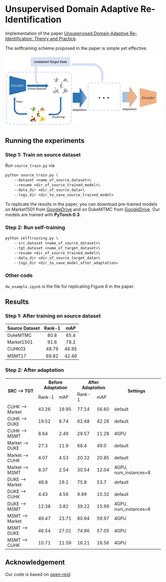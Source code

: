 # Unsupervised Domain Adaptive Re-Identification

Implementation of the paper [Unsupervised Domain Adaptive Re-Identification: Theory and Practice](https://arxiv.org/abs/1807.11334). 

The selftraining scheme proposed in the paper is simple yet effective.

![Illustration of the selftraining scheme.](./data/algorithm_illustration.png)

<!-- ## Setup

1. Datasets (source dataset and target dataset).
2. Pre-trained (on source dataset) model.

## Requirements

- PyTorch -->

## Running the experiments

### Step 1: Train on source dataset

Run `source_train.py` via

```shell
python source_train.py \
    --dataset <name_of_source_dataset>\
    --resume <dir_of_source_trained_model>\
    --data_dir <dir_of_source_data>\
    --logs_dir <dir_to_save_source_trained_model>
```

To replicate the results in the paper, you can download pre-trained models on Market1501 from [GoogleDrive](https://drive.google.com/open?id=1xNqduSroUMDbM_E5VeeR1WuykMh8Oxlb) and on DukeMTMC from [GoogleDrive](https://drive.google.com/file/d/1CFuf_vF9OphbuCyMefa3W8GA8tgcvSkI/view?usp=sharing). Our models are trained with __PyTorch 0.3__.

### Step 2: Run self-training

```shell
python selftraining.py \
    --src_dataset <name_of_source_dataset>\
    --tgt_dataset <name_of_target_dataset>\
    --resume <dir_of_source_trained_model>\
    --data_dir <dir_of_source_target_data>\
    --logs_dir <dir_to_save_model_after_adaptation>
```

### Other code

`dw_example.ipynb` is the file for replicating Figure 6 in the paper.

## Results

### Step 1: After training on source dataset

| Source Dataset | Rank-1 | mAP |
| :--- | :---: | :---: |
| DukeMTMC | 80.8 | 65.4 |
| Market1501 | 91.6 | 78.2 |
| CUHK03 | 48.79 | 46.95 |
| MSMT17 | 69.82| 42.48 |

### Step 2: After adaptation

<!-- markdownlint-disable MD033 -->
<table>
    <tr>
        <th rowspan="2">SRC --&gt; TGT</th>
        <th colspan="2">Before Adaptation</th>
        <th colspan="2">After Adaptation</th>
        <th rowspan="2">Settings</th>
    </tr>
    <tr>
        <td>Rank-1</td>
        <td>mAP</td>
        <td>Rank-1</td>
        <td>mAP</td>
    </tr>
    <tr><td>CUHK --&gt; Market</td><td>43.26</td><td>19.95</td><td>77.14</td><td>56.60</td><td>default</td></tr>
    <tr><td>CUHK --&gt; DUKE</td><td>19.52</td><td>8.74</td><td>62.48</td><td>42.26</td><td>default</td></tr>
    <tr><td>CUHK --&gt; MSMT</td><td>8.64</td><td>2.49</td><td>29.57</td><td>11.28</td><td>4GPU</td></tr>
    <tr><td>Market --&gt; DUKE</td><td>27.3</td><td>11.9</td><td>68.4</td><td>49.0</td><td>default</td></tr>
    <tr><td>Market --&gt; CUHK</td><td>4.07</td><td>4.53</td><td>20.32</td><td>20.85</td><td>default</td></tr>
    <tr><td>Market --&gt; MSMT</td><td>8.37</td><td>2.54</td><td>30.54</td><td>12.04</td><td>4GPU, num_instances=8</td></tr>
    <tr><td>DUKE --&gt; Market</td><td>46.8</td><td>19.1</td><td>75.8</td><td>53.7</td><td>default</td></tr>
    <tr><td>DUKE --&gt; CUHK</td><td>4.43</td><td>4.56</td><td>9.89</td><td>10.32</td><td>default</td></tr>
    <tr><td>DUKE --&gt; MSMT</td><td>12.38</td><td>3.82</td><td>39.22</td><td>15.99</td><td>4GPU, num_instances=8</td></tr>
    <tr><td>MSMT --&gt; Market</td><td>49.47</td><td>23.71</td><td>80.94</td><td>59.97</td><td>4GPU</td></tr>
    <tr><td>MSMT --&gt; DUKE</td><td>46.54</td><td>27.01</td><td>74.96</td><td>57.05</td><td>4GPU</td></tr>
    <tr><td>MSMT --&gt; CUHK</td><td>10.71</td><td>11.59</td><td>16.21</td><td>16.56</td><td>4GPU</td></tr>
</table>

## Acknowledgement

Our code is based on [open-reid](https://github.com/Cysu/open-reid).
